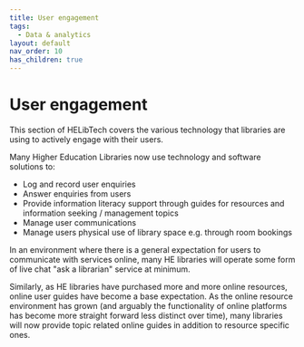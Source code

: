 ```yaml
---
title: User engagement
tags:
  - Data & analytics
layout: default
nav_order: 10
has_children: true
---
```


# User engagement

This section of HELibTech covers the various technology that libraries are using to actively engage with their users.

Many Higher Education Libraries now use technology and software solutions to:

- Log and record user enquiries
- Answer enquiries from users
- Provide information literacy support through guides for resources and information seeking / management topics
- Manage user communications
- Manage users physical use of library space e.g. through room bookings

In an environment where there is a general expectation for users to communicate with services online, many HE libraries will operate some form of live chat "ask a librarian" service at minimum.

Similarly, as HE libraries have purchased more and more online resources, online user guides have become a base expectation. As the online resource environment has grown (and arguably the functionality of online platforms has become more straight forward less distinct over time), many libraries will now provide topic related online guides in addition to resource specific ones.

[](https://www.helibtech.org)
